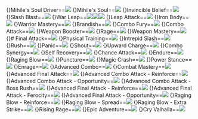 {}Mihile's Soul Driver==<img src="upload/mxd/Hero/Skill_Mihile's_Soul_Driver.png"/>
{}Mihile's Soul==<img src="upload/mxd/Hero/Skill_Mihile's_Soul.png"/>
{}Invincible Belief==<img src="upload/mxd/Hero/Skill_Invincible_Belief.png"/>
{}Slash Blast==<img src="upload/mxd/Hero/Skill_Slash_Blast.png"/>
{}War Leap==<img src="upload/mxd/Hero/Skill_War_Leap_(Swordman_and_Page).png"/><img src="upload/mxd/Hero/Skill_War_Leap_(Fighter).png"/><img src="upload/mxd/Hero/Skill_War_Leap_(Spearman).png"/>
{}Leap Attack==<img src="upload/mxd/Hero/Skill_Leap_Attack.png"/>
{}Iron Body==<img src="upload/mxd/Hero/Skill_Iron_Body.png"/>
{}Warrior Mastery==<img src="upload/mxd/Hero/Skill_Warrior_Mastery.png"/>
{}Brandish==<img src="upload/mxd/Hero/Skill_Brandish.png"/>
{}Combo Fury==<img src="upload/mxd/Hero/Skill_Combo_Fury.png"/>
{}Combo Attack==<img src="upload/mxd/Hero/Skill_Combo_Attack.png"/>
{}Weapon Booster==<img src="upload/mxd/Hero/Skill_Weapon_Booster.png"/>
{}Rage==<img src="upload/mxd/Hero/Skill_Rage.png"/>
{}Weapon Mastery==<img src="upload/mxd/Hero/Skill_Weapon_Mastery.png"/>
{}# Final Attack==<img src="upload/mxd/Hero/Skill_Final_Attack.png"/>
{}Physical Training==<img src="upload/mxd/Hero/Skill_Physical_Training.png"/>
{}Intrepid Slash==<img src="upload/mxd/Hero/Skill_Intrepid_Slash.png"/>
{}Rush==<img src="upload/mxd/Hero/Skill_Rush_(Crusader).png"/>
{}Panic==<img src="upload/mxd/Hero/Skill_Panic.png"/>
{}Shout==<img src="upload/mxd/Hero/Skill_Shout.png"/>
{}Upward Charge==<img src="upload/mxd/Hero/Skill_Upward_Charge_(Crusader).png"/>
{}Combo Synergy==<img src="upload/mxd/Hero/Skill_Combo_Synergy.png"/>
{}Self Recovery==<img src="upload/mxd/Hero/Skill_Self_Recovery_(Crusader).png"/>
{}Chance Attack==<img src="upload/mxd/Hero/Skill_Chance_Attack.png"/>
{}Endure==<img src="upload/mxd/Hero/Skill_Endure.png"/>
{}Raging Blow==<img src="upload/mxd/Hero/Skill_Raging_Blow.png"/>
{}Puncture==<img src="upload/mxd/Hero/Skill_Puncture.png"/>
{}Magic Crash==<img src="upload/mxd/Hero/Skill_Magic_Crash_(Warrior).png"/>
{}Power Stance==<img src="upload/mxd/Hero/Skill_Power_Stance_(Warrior).png"/>
{}Enrage==<img src="upload/mxd/Hero/Skill_Enrage.png"/>
{}Advanced Combo==<img src="upload/mxd/Hero/Skill_Advanced_Combo.png"/>
{}Combat Mastery==<img src="upload/mxd/Hero/Skill_Combat_Mastery_(Hero).png"/>
{}Advanced Final Attack==<img src="upload/mxd/Hero/Skill_Advanced_Final_Attack.png"/>
{}Advanced Combo Attack - Reinforce==<img src="upload/mxd/Hero/Skill_Advanced_Combo_Attack_-_Reinforce.png"/>
{}Advanced Combo Attack - Opportunity==<img src="upload/mxd/Hero/Skill_Advanced_Combo_Attack_-_Opportunity.png"/>
{}Advanced Combo Attack - Boss Rush==<img src="upload/mxd/Hero/Skill_Advanced_Combo_Attack_-_Boss_Rush.png"/>
{}Advanced Final Attack - Reinforce==<img src="upload/mxd/Hero/Skill_Advanced_Final_Attack_-_Reinforce.png"/>
{}Advanced Final Attack - Ferocity==<img src="upload/mxd/Hero/Skill_Advanced_Final_Attack_-_Ferocity.png"/>
{}Advanced Final Attack - Opportunity==<img src="upload/mxd/Hero/Skill_Advanced_Final_Attack_-_Opportunity.png"/>
{}Raging Blow - Reinforce==<img src="upload/mxd/Hero/Skill_Raging_Blow_-_Reinforce.png"/>
{}Raging Blow - Spread==<img src="upload/mxd/Hero/Skill_Raging_Blow_-_Spread.png"/>
{}Raging Blow - Extra Strike==<img src="upload/mxd/Hero/Skill_Raging_Blow_-_Extra_Strike.png"/>
{}Rising Rage==<img src="upload/mxd/Hero/Skill_Rising_Rage.png"/>
{}Epic Adventure==<img src="upload/mxd/Hero/Skill_Epic_Adventure_(Warrior).png"/>
{}Cry Valhalla==<img src="upload/mxd/Hero/Skill_Cry_Valhalla.png"/>